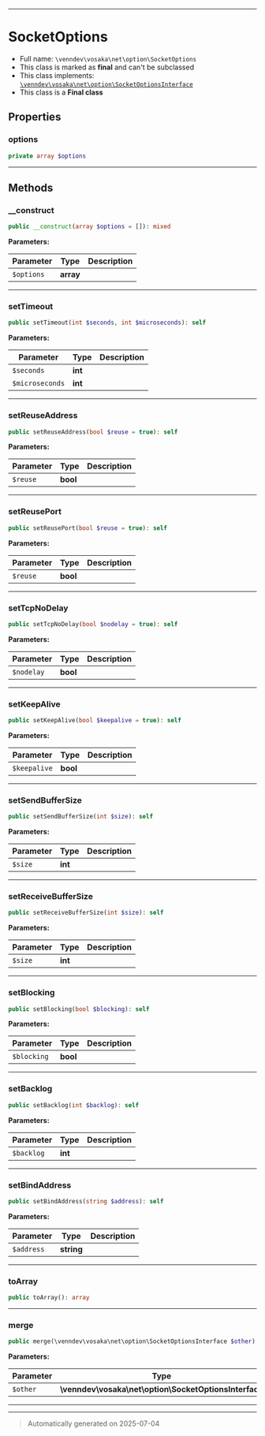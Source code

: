 ***

# SocketOptions





* Full name: `\venndev\vosaka\net\option\SocketOptions`
* This class is marked as **final** and can't be subclassed
* This class implements:
[`\venndev\vosaka\net\option\SocketOptionsInterface`](./SocketOptionsInterface.md)
* This class is a **Final class**



## Properties


### options



```php
private array $options
```






***

## Methods


### __construct



```php
public __construct(array $options = []): mixed
```








**Parameters:**

| Parameter | Type | Description |
|-----------|------|-------------|
| `$options` | **array** |  |





***

### setTimeout



```php
public setTimeout(int $seconds, int $microseconds): self
```








**Parameters:**

| Parameter | Type | Description |
|-----------|------|-------------|
| `$seconds` | **int** |  |
| `$microseconds` | **int** |  |





***

### setReuseAddress



```php
public setReuseAddress(bool $reuse = true): self
```








**Parameters:**

| Parameter | Type | Description |
|-----------|------|-------------|
| `$reuse` | **bool** |  |





***

### setReusePort



```php
public setReusePort(bool $reuse = true): self
```








**Parameters:**

| Parameter | Type | Description |
|-----------|------|-------------|
| `$reuse` | **bool** |  |





***

### setTcpNoDelay



```php
public setTcpNoDelay(bool $nodelay = true): self
```








**Parameters:**

| Parameter | Type | Description |
|-----------|------|-------------|
| `$nodelay` | **bool** |  |





***

### setKeepAlive



```php
public setKeepAlive(bool $keepalive = true): self
```








**Parameters:**

| Parameter | Type | Description |
|-----------|------|-------------|
| `$keepalive` | **bool** |  |





***

### setSendBufferSize



```php
public setSendBufferSize(int $size): self
```








**Parameters:**

| Parameter | Type | Description |
|-----------|------|-------------|
| `$size` | **int** |  |





***

### setReceiveBufferSize



```php
public setReceiveBufferSize(int $size): self
```








**Parameters:**

| Parameter | Type | Description |
|-----------|------|-------------|
| `$size` | **int** |  |





***

### setBlocking



```php
public setBlocking(bool $blocking): self
```








**Parameters:**

| Parameter | Type | Description |
|-----------|------|-------------|
| `$blocking` | **bool** |  |





***

### setBacklog



```php
public setBacklog(int $backlog): self
```








**Parameters:**

| Parameter | Type | Description |
|-----------|------|-------------|
| `$backlog` | **int** |  |





***

### setBindAddress



```php
public setBindAddress(string $address): self
```








**Parameters:**

| Parameter | Type | Description |
|-----------|------|-------------|
| `$address` | **string** |  |





***

### toArray



```php
public toArray(): array
```












***

### merge



```php
public merge(\venndev\vosaka\net\option\SocketOptionsInterface $other): self
```








**Parameters:**

| Parameter | Type | Description |
|-----------|------|-------------|
| `$other` | **\venndev\vosaka\net\option\SocketOptionsInterface** |  |





***


***
> Automatically generated on 2025-07-04
